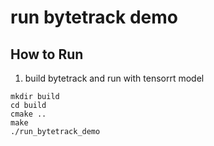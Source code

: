 # run bytetrack demo

## How to Run

1.  build bytetrack and run with tensorrt model

```
mkdir build
cd build
cmake ..
make
./run_bytetrack_demo
```
